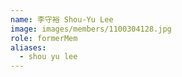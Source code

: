 ```yaml
---
name: 李守裕 Shou-Yu Lee 
image: images/members/1100304128.jpg 
role: formerMem
aliases:
  - shou yu lee
---
```

